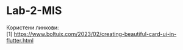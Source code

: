# Lab-2-MIS
Користени линкови: <br>
[1] https://www.boltuix.com/2023/02/creating-beautiful-card-ui-in-flutter.html
